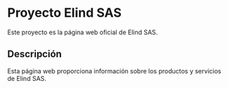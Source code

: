 # Proyecto Elind SAS

Este proyecto es la página web oficial de Elind SAS.

## Descripción
Esta página web proporciona información sobre los productos y servicios de Elind SAS.